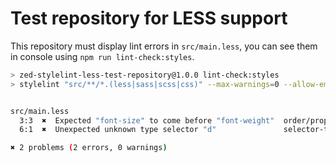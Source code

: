# Test repository for LESS support
This repository must display lint errors in `src/main.less`, you can see them in console using `npm run lint-check:styles`.

```sh
> zed-stylelint-less-test-repository@1.0.0 lint-check:styles
> stylelint "src/**/*.(less|sass|scss|css)" --max-warnings=0 --allow-empty-input


src/main.less
  3:3  ✖  Expected "font-size" to come before "font-weight"  order/properties-order
  6:1  ✖  Unexpected unknown type selector "d"               selector-type-no-unknown

✖ 2 problems (2 errors, 0 warnings)
```
